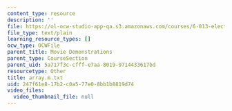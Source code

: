 ```yaml
---
content_type: resource
description: ''
file: https://ol-ocw-studio-app-qa.s3.amazonaws.com/courses/6-013-electromagnetics-and-applications-spring-2009/247f61e817b2c0a577e08bb1b8819d74_array.m.txt
file_type: text/plain
learning_resource_types: []
ocw_type: OCWFile
parent_title: Movie Demonstrations
parent_type: CourseSection
parent_uid: 5a717f3c-cfff-e7aa-8019-9714433617bd
resourcetype: Other
title: array.m.txt
uid: 247f61e8-17b2-c0a5-77e0-8bb1b8819d74
video_files:
  video_thumbnail_file: null
---
```

